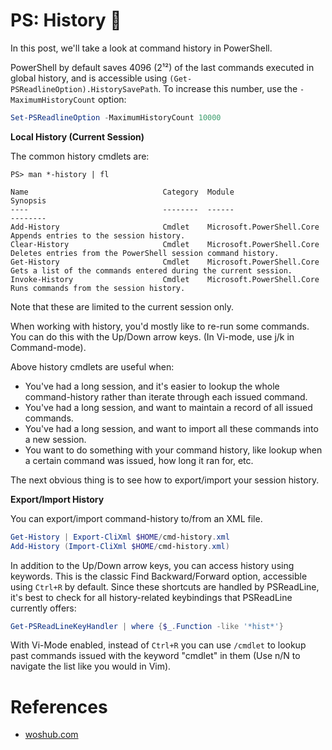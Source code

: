 # PS: History &#x1f6a7;

In this post, we'll take a look at command history in PowerShell.

PowerShell by default saves 4096 (2&#x00b9;&#x00b2;) of the last commands executed in global history, and is accessible using `(Get-PSReadlineOption).HistorySavePath`. To increase this number, use the `-MaximumHistoryCount` option:
```powershell
Set-PSReadlineOption -MaximumHistoryCount 10000
```
__Local History (Current Session)__

The common history cmdlets are:
```
PS> man *-history | fl

Name                              Category  Module                    Synopsis
----                              --------  ------                    --------
Add-History                       Cmdlet    Microsoft.PowerShell.Core Appends entries to the session history.
Clear-History                     Cmdlet    Microsoft.PowerShell.Core Deletes entries from the PowerShell session command history.
Get-History                       Cmdlet    Microsoft.PowerShell.Core Gets a list of the commands entered during the current session.
Invoke-History                    Cmdlet    Microsoft.PowerShell.Core Runs commands from the session history.
```
Note that these are limited to the current session only.

When working with history, you'd mostly like to re-run some commands. You can do this with the Up/Down arrow keys. (In Vi-mode, use j/k in Command-mode).

Above history cmdlets are useful when:
- You've had a long session, and it's easier to lookup the whole command-history rather than iterate through each issued command.
- You've had a long session, and want to maintain a record of all issued commands.
- You've had a long session, and want to import all these commands into a new session.
- You want to do something with your command history, like lookup when a certain command was issued, how long it ran for, etc.

The next obvious thing is to see how to export/import your session history.

__Export/Import History__

You can export/import command-history to/from an XML file.
```powershell
Get-History | Export-CliXml $HOME/cmd-history.xml
Add-History (Import-CliXml $HOME/cmd-history.xml)
```
In addition to the Up/Down arrow keys, you can access history using keywords. This is the classic Find Backward/Forward option, accessible using `Ctrl+R` by default. Since these shortcuts are handled by PSReadLine, it's best to check for all history-related keybindings that PSReadLine currently offers:
```powershell
Get-PSReadLineKeyHandler | where {$_.Function -like '*hist*'}
```
With Vi-Mode enabled, instead of `Ctrl+R` you can use `/cmdlet` to lookup past commands issued with the keyword "cmdlet" in them (Use n/N to navigate the list like you would in Vim).

# References

- [woshub.com](http://woshub.com/powershell-commands-history/)

